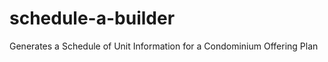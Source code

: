 schedule-a-builder
==================

Generates a Schedule of Unit Information for a Condominium Offering Plan
